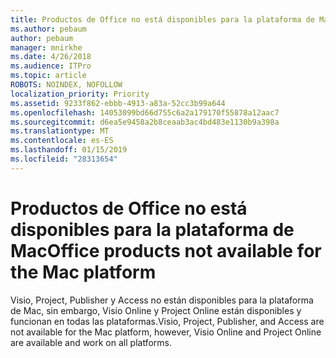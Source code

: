 ```yaml
---
title: Productos de Office no está disponibles para la plataforma de Mac
ms.author: pebaum
author: pebaum
manager: mnirkhe
ms.date: 4/26/2018
ms.audience: ITPro
ms.topic: article
ROBOTS: NOINDEX, NOFOLLOW
localization_priority: Priority
ms.assetid: 9233f862-ebbb-4913-a83a-52cc3b99a644
ms.openlocfilehash: 14053099bd66d755c6a2a179170f55878a12aac7
ms.sourcegitcommit: d6ea5e9458a2b8ceaab3ac4bd483e1130b9a398a
ms.translationtype: MT
ms.contentlocale: es-ES
ms.lasthandoff: 01/15/2019
ms.locfileid: "28313654"
---
```

# <a name="office-products-not-available-for-the-mac-platform"></a><span data-ttu-id="725f4-102">Productos de Office no está disponibles para la plataforma de Mac</span><span class="sxs-lookup"><span data-stu-id="725f4-102">Office products not available for the Mac platform</span></span>

<span data-ttu-id="725f4-103">Visio, Project, Publisher y Access no están disponibles para la plataforma de Mac, sin embargo, Visio Online y Project Online están disponibles y funcionan en todas las plataformas.</span><span class="sxs-lookup"><span data-stu-id="725f4-103">Visio, Project, Publisher, and Access are not available for the Mac platform, however, Visio Online and Project Online are available and work on all platforms.</span></span>
  

